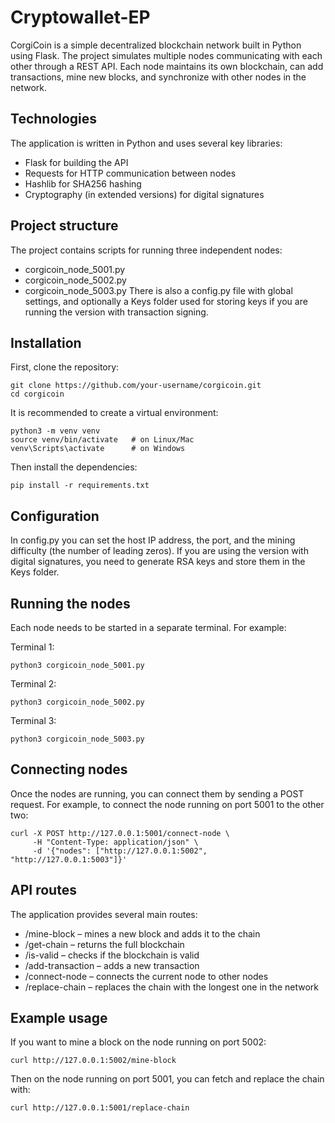# Cryptowallet-EP
CorgiCoin is a simple decentralized blockchain network built in Python using Flask.
The project simulates multiple nodes communicating with each other through a REST API. Each node maintains its own blockchain, can add transactions, mine new blocks, and synchronize with other nodes in the network.

## Technologies
The application is written in Python and uses several key libraries:
- Flask for building the API
- Requests for HTTP communication between nodes
- Hashlib for SHA256 hashing
- Cryptography (in extended versions) for digital signatures

## Project structure
The project contains scripts for running three independent nodes:
- corgicoin_node_5001.py
- corgicoin_node_5002.py
- corgicoin_node_5003.py
There is also a config.py file with global settings, and optionally a Keys folder used for storing keys if you are running the version with transaction signing.

## Installation
First, clone the repository:
```
git clone https://github.com/your-username/corgicoin.git
cd corgicoin
```
It is recommended to create a virtual environment:
```
python3 -m venv venv
source venv/bin/activate   # on Linux/Mac
venv\Scripts\activate      # on Windows
```
Then install the dependencies:
```
pip install -r requirements.txt
```

## Configuration
In config.py you can set the host IP address, the port, and the mining difficulty (the number of leading zeros).
If you are using the version with digital signatures, you need to generate RSA keys and store them in the Keys folder.

## Running the nodes
Each node needs to be started in a separate terminal. For example:</br>

Terminal 1:
```
python3 corgicoin_node_5001.py
```
Terminal 2:
```
python3 corgicoin_node_5002.py
```
Terminal 3:
```
python3 corgicoin_node_5003.py
```
## Connecting nodes
Once the nodes are running, you can connect them by sending a POST request. For example, to connect the node running on port 5001 to the other two:
```
curl -X POST http://127.0.0.1:5001/connect-node \
     -H "Content-Type: application/json" \
     -d '{"nodes": ["http://127.0.0.1:5002", "http://127.0.0.1:5003"]}'
```
## API routes
The application provides several main routes:
- /mine-block – mines a new block and adds it to the chain
- /get-chain – returns the full blockchain
- /is-valid – checks if the blockchain is valid
- /add-transaction – adds a new transaction
- /connect-node – connects the current node to other nodes
- /replace-chain – replaces the chain with the longest one in the network

## Example usage
If you want to mine a block on the node running on port 5002:
```
curl http://127.0.0.1:5002/mine-block
```
Then on the node running on port 5001, you can fetch and replace the chain with:
```
curl http://127.0.0.1:5001/replace-chain
```

